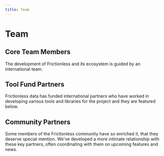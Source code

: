 ```yaml
---
title: Team
---
```


# Team

## Core Team Members

The development of Frictionless and its ecosystem is guided by an international team.

<TeamProfile
	v-for="profile in team"
	:key="profile.name"
	:profile="profile" />


## Tool Fund Partners

Frictionless data has funded international partners who have worked in developing various tools and libraries for the project and they are featured below.  

<TeamProfile
  v-for="profile in toolFundPartners"
  :key="profile.name"
  :profile="profile"/>

## Community Partners

Some members of the Frictionless community have so enriched it, that they deserve special mention. We've developed a more intimate relationship with these key partners, often coordinating with them on upcoming features and news.

<TeamProfile
	v-for="profile in partners"
	:key="profile.name"
	:profile="profile" />

<script>
// import data from './data.json'
var team = [{
	name: 'Rufus Pollock',
	title: 'Benevolent Dictator For Life',
	city: 'Paris, France',
	languages: ['en', 'fr'],
	github: 'rufuspollock',
	twitter: 'rufuspollock',
	work: {
		role: 'Creator',
		org: 'FrictionlessData'
	},
	reposOfficial: [
		'frictionlessdata/*', 'datopian/*'
	],
	links: [
		'https://rufuspollock.com/'
	]
}]

team = team.concat([
	{
		name: 'Paul Walsh',
		title: 'Curator',
		city: 'Tel Aviv',
		languages: ['en'],
		github: 'pwalsh',
		work: {
			role: 'CEO',
			org: 'Datopian'
		},
		reposOfficial: [
			'frictionlessdata/*', 'datopian/*'
		]
	}	
])

team = team.concat([
	{
		name: 'Irio Musskopf',
		title: 'Lead Developer',
		city: 'Berlin, Germany',
		languages: ['en'],
		github: 'Irio',
		work: {
			role: 'Lead Developer',
			org: 'Datopian'
		},
		reposOfficial: [
			'frictionlessdata/*', 'datopian/*'
		]
	}	
])

team = team.concat([
	{
		name: 'Monika Popova',
		title: 'Design Czar',
		city: 'Sofia, Bulgaria',
		languages: ['en', 'de'],
		github: 'monikappv',
		work: {
			role: 'Designer',
			org: 'FrictionlessData'
		},
		reposOfficial: [
			'frictionlessdata/*', 'datopian/*'
		]
	}	
])

team = team.concat([
	{
		name: 'Jo Barratt',
		title: 'Delivery Manager',
		city: 'London, England',
		languages: ['en'],
		twitter: 'JoBarratt',
		work: {
			role: 'Delivery Manager',
			org: 'OKFN'
		},
		reposOfficial: [
			'frictionlessdata/*', 'okfn/*'
		]
	}	
])

team = team.concat([
	{
		name: 'Evgeny Karev',
		title: 'Senior Developer',
		city: 'Moscow, Russia',
		languages: ['en'],
		github: 'roll',
		work: {
			role: 'Tech Lead',
			org: 'Frictionless Data'
		},
		reposOfficial: [
			'frictionlessdata/*', 'okfn/*'
		]
	}	
])

team = team.concat([
	{
		name: 'Lilly Winfree',
		title: 'Product Manager for Reproducible Research',
		city: 'Austin, TX',
		languages: ['en'],
		github: 'lwinfree',
		work: {
			role: 'Product Manager',
			org: 'FrictionlessData'
		},
		reposOfficial: [
			'frictionlessdata/*', 'okfn/*'
		]
	}	
])

var teamEmeriti = [
	{
		name: 'Daniel Fowler',
		title: 'Technical Writer, Web Developer',
		city: 'Bangkok, Thailand',
		languages: ['en'],
    github: 'danfowler',
		work: {
      role: 'Technical Writer'
		}
	}
]

var toolFundPartners = [
	{
		name: 'André Heughebaert',
		title: 'Tool Fund Grantee - Julia',
		city: 'Brussels, Belgium',
		languages: ['en'],
    github: 'andrejjh',
		work: {
      role: 'IT Software Engineer',
			org: 'Belgian Biodiversity Platform'
		},
		reposOfficial: [
			'loleg/DataPackage.jl', 'loleg/TableSchema.jl'
		]
	}
]

toolFundPartners = toolFundPartners.concat([
	{
		name: 'Stephan Max',
		title: 'Tool Fund Grantee',
		city: 'Köln, Germany',
		languages: ['en'],
		github: 'stephanmax',
		work: {
			role: 'Software Engineer',
			org: 'eyeo-gmbh'
		},
		reposOfficial: [
			'frictionlessdata/googlesheets-datapackage-tools'
		]
	}	
])

toolFundPartners = toolFundPartners.concat([
	{
		name: 'Oleg Lavrovsky',
		title: 'Tool Fund Grantee - Julia',
		city: 'Bern, Switzerland',
		languages: ['en'],
		github: 'loleg',
		work: {
			role: ' ',
			org: 'dataletsch'
		},
		reposOfficial: [
			'loleg/DataPackage.jl'
		]
	}	
])

toolFundPartners = toolFundPartners.concat([
	{
		name: 'Matt Thompson',
		title: 'Tool Fund Grantee - Clojure',
		city: 'Bristol',
		languages: ['en'],
		github: 'cblop',
		work: {
			role: 'lecturer in Creative Computing',
			org: 'Bath Spa University'
		},
		reposOfficial: [
			'frictionlessdata/datapackage-clj', 'frictionlessdata/tableschema-clj'
		]
	}
])

toolFundPartners = toolFundPartners.concat([
	{
		name: 'Georges Labrèche',
		title: 'Tool Fund Grantee - Java',
		city: 'Bremen, Germany',
		languages: ['en'],
		github: 'georgeslabreche',
		work: {
			role: ' ',
			org: 'opendatakosovo'
		},
		reposOfficial: [
			'frictionlessdata/datapackage-java', 'frictionlessdata/tableschema-java'
		]
	}
])

toolFundPartners = toolFundPartners.concat([
	{
		name: 'Ori Hoch',
		title: 'Tool Fund Grantee - PHP',
		city: 'Israel',
		languages: ['en'],
		github: 'OriHoch',
		work: {
			role: 'Consultant',
			org: 'Uumpa Tech'
		},
		reposOfficial: [
			'frictionlessdata/tableschema-php', 'frictionlessdata/datapackage-php'
		]
	}
])

toolFundPartners = toolFundPartners.concat([
	{
		name: 'Daniel Fireman',
		title: 'Tool Fund Grantee - Go',
		city: 'Maceió, Brasil',
		languages: ['en'],
		github: 'danielfireman',
		work: {
			role: 'Professor',
			org: 'Instituto Federal de Educação, Ciência e Tecnologia de Alagoas'
		},
		reposOfficial: [
			'frictionlessdata/datapackage-go', 'frictionlessdata/tableschema-go'
		]
	}
])

toolFundPartners = toolFundPartners.concat([
	{
		name: 'Carlos Eduardo Ribas',
		title: 'Tool Fund Grantee - NES',
		city: 'São Paulo',
		languages: ['en'],
		github: 'carlosribas',
		work: {
			role: ' ',
			org: 'neuromat'
		},
		reposOfficial: [
			'neuromat/nes'
		]
	}
])

toolFundPartners = toolFundPartners.concat([
	{
		name: 'Greg Bloom',
		title: 'Open Referral',
		city: 'Washington, District Of Columbia',
		languages: ['en'],
		github: 'greggish',
		work: {
			role: ' ',
			org: 'Open Referral'
		},
		reposOfficial: [
			'openreferral/'
		]
	}
])

toolFundPartners = toolFundPartners.concat([
	{
		name: 'Shelby Switzer',
		title: 'Open Referral',
		city: 'Washington, District Of Columbia',
		languages: ['en'],
		github: 'switzersc',
		work: {
			role: ' ',
			org: 'Open Referral'
		},
		reposOfficial: [
			'openreferral/'
		]
	}
])

var partners = [
	{
		name: 'John Chodacki',
		title: 'Organizer of CSVConf US',
		city: 'Atlanta, GA, USA',
		twitter: 'chodacki',
		languages: ['en'],
		work: {
			org: 'California Digital Library'
		}
	}
]

export default {
  data () {
		return {
			team: team,
			toolFundPartners: toolFundPartners,
			teamEmeriti: teamEmeriti,
			partners: partners,
		}
  }
}
</script>
